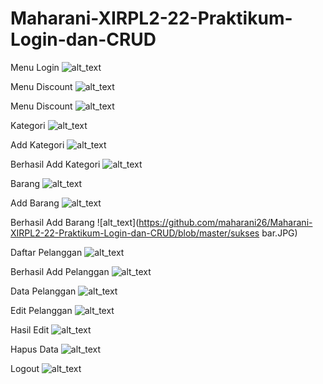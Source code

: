 # Maharani-XIRPL2-22-Praktikum-Login-dan-CRUD

Menu Login
![alt_text](https://github.com/maharani26/Maharani-XIRPL2-22-Praktikum-Login-dan-CRUD/blob/master/login.JPG)

Menu Discount
![alt_text](https://github.com/maharani26/Maharani-XIRPL2-22-Praktikum-Login-dan-CRUD/blob/master/disk.JPG)

Menu Discount
![alt_text](https://github.com/maharani26/Maharani-XIRPL2-22-Praktikum-Login-dan-CRUD/blob/master/disk1.JPG)

Kategori
![alt_text](https://github.com/maharani26/Maharani-XIRPL2-22-Praktikum-Login-dan-CRUD/blob/master/kategori.JPG)

Add Kategori
![alt_text](https://github.com/maharani26/Maharani-XIRPL2-22-Praktikum-Login-dan-CRUD/blob/master/addkat.JPG)

Berhasil Add Kategori
![alt_text](https://github.com/maharani26/Maharani-XIRPL2-22-Praktikum-Login-dan-CRUD/blob/master/sukseskat.JPG)

Barang
![alt_text](https://github.com/maharani26/Maharani-XIRPL2-22-Praktikum-Login-dan-CRUD/blob/master/barang.JPG)

Add Barang
![alt_text](https://github.com/maharani26/Maharani-XIRPL2-22-Praktikum-Login-dan-CRUD/blob/master/addbar.JPG)

Berhasil Add Barang
![alt_text](https://github.com/maharani26/Maharani-XIRPL2-22-Praktikum-Login-dan-CRUD/blob/master/sukses bar.JPG)

Daftar Pelanggan
![alt_text](https://github.com/maharani26/Maharani-XIRPL2-22-Praktikum-Login-dan-CRUD/blob/master/daftarpel.JPG)

Berhasil Add Pelanggan
![alt_text](https://github.com/maharani26/Maharani-XIRPL2-22-Praktikum-Login-dan-CRUD/blob/master/savedat.JPG)

Data Pelanggan
![alt_text](https://github.com/maharani26/Maharani-XIRPL2-22-Praktikum-Login-dan-CRUD/blob/master/datapel.JPG)

Edit Pelanggan
![alt_text](https://github.com/maharani26/Maharani-XIRPL2-22-Praktikum-Login-dan-CRUD/blob/master/editpel.JPG)


Hasil Edit
![alt_text](https://github.com/maharani26/Maharani-XIRPL2-22-Praktikum-Login-dan-CRUD/blob/master/edit.JPG)

Hapus Data
![alt_text](https://github.com/maharani26/Maharani-XIRPL2-22-Praktikum-Login-dan-CRUD/blob/master/hapus.JPG)

Logout
![alt_text](https://github.com/maharani26/Maharani-XIRPL2-22-Praktikum-Login-dan-CRUD/blob/master/logout.JPG)
